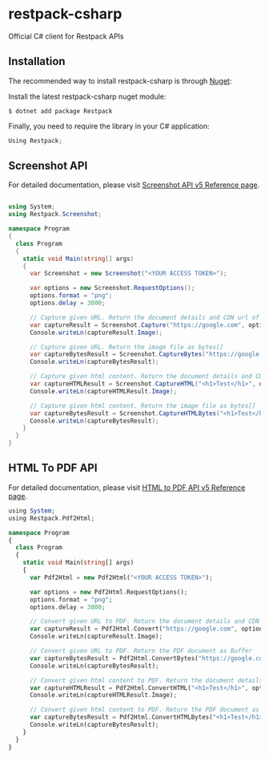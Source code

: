 # restpack-csharp

Official C# client for Restpack APIs

## Installation

The recommended way to install restpack-csharp is through [Nuget](https://nuget.org):

Install the latest restpack-csharp nuget module:

```
$ dotnet add package Restpack
```

Finally, you need to require the library in your C# application:

```csharp
Using Restpack;
```

## Screenshot API

For detailed documentation, please visit [Screenshot API v5 Reference page](https://restpack.io/screenshot/docs).

```csharp

using System;
using Restpack.Screenshot;

namespace Program
{
  class Program
  {
    static void Main(string[] args)
    {
      var Screenshot = new Screenshot("<YOUR ACCESS TOKEN>");

      var options = new Screenshot.RequestOptions();
      options.format = "png";
      options.delay = 3000;

      // Capture given URL. Return the document details and CDN url of the Image
      var captureResult = Screenshot.Capture("https://google.com", options);
      Console.writeLn(captureResult.Image);

      // Capture given URL. Return the image file as bytes[]
      var captureBytesResult = Screenshot.CaptureBytes("https://google.com", options);
      Console.writeLn(captureBytesResult);

      // Capture given html content. Return the document details and CDN url of the Image
      var captureHTMLResult = Screenshot.CaptureHTML("<h1>Test</h1>", options);
      Console.writeLn(captureHTMLResult.Image);

      // Capture given html content. Return the image file as bytes[]
      var captureBytesResult = Screenshot.CaptureHTMLBytes("<h1>Test</h1>", options);
      Console.writeLn(captureBytesResult);
    }
  }
}

```

## HTML To PDF API

For detailed documentation, please visit [HTML to PDF API v5 Reference page](https://restpack.io/html2pdf/docs).

```php
using System;
using Restpack.Pdf2Html;

namespace Program
{
  class Program
  {
    static void Main(string[] args)
    {
      var Pdf2Html = new Pdf2Html("<YOUR ACCESS TOKEN>");

      var options = new Pdf2Html.RequestOptions();
      options.format = "png";
      options.delay = 3000;

      // Convert given URL to PDF. Return the document details and CDN url of PDF
      var captureResult = Pdf2Html.Convert("https://google.com", options);
      Console.writeLn(captureResult.Image);

      // Convert given URL to PDF. Return the PDF document as Buffer
      var captureBytesResult = Pdf2Html.ConvertBytes("https://google.com", options);
      Console.writeLn(captureBytesResult);

      // Convert given html content to PDF. Return the document details and CDN url of PDF
      var captureHTMLResult = Pdf2Html.ConvertHTML("<h1>Test</h1>", options);
      Console.writeLn(captureHTMLResult.Image);

      // Convert given html content to PDF. Return the PDF document as Buffer
      var captureBytesResult = Pdf2Html.ConvertHTMLBytes("<h1>Test</h1>", options);
      Console.writeLn(captureBytesResult);
    }
  }
}
```
